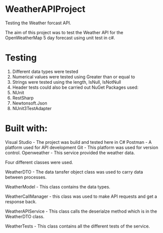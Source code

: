 # WeatherAPIProject

Testing the Weather forcast API.

The aim of this project was to test the Weather API for the OpenWeatherMap 5 day forecast using unit test in c#.

# Testing 
1. Different data types were tested
2. Numerical values were tested using Greater than or equal to
3. Strings were tested using the length, IsNull, IsNotNull
4. Header tests could also be carried out 
NuGet Packages used:
1. NUnit
2. RestSharp
3. Newtonsoft.Json
4. NUnit3TestAdapter

# Built with:
Visual Studio - The project was build and tested here in C#
Postman - A platform used for API development
Git - This platform was used for version control.
Openweather - This service provided the weather data.

Four different classes were used.

WeatherDTO - The data tansfer object class was used to carry data between processes.

WeatherModel - This class contains the data types.

WeatherCallManager - this class was used to make API requests and get a response back.

WeatherAPIService - This class calls the deserialze method which is in the WeatherDTO class.

WeatherTests - This class contains all the different tests of the service.
